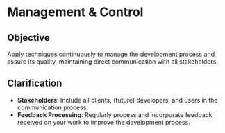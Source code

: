 # Management & Control

## Objective

Apply techniques continuously to manage the development process and assure its quality, maintaining direct communication with all stakeholders.

## Clarification

- **Stakeholders**: Include all clients, (future) developers, and users in the communication process.
- **Feedback Processing**: Regularly process and incorporate feedback received on your work to improve the development process.
